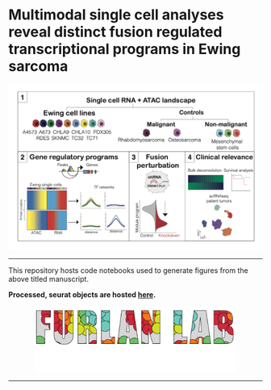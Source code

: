 # Multimodal single cell analyses reveal distinct fusion regulated transcriptional programs in Ewing sarcoma

<!-- ![Graphical Abstract!](/img/schema.png "Graphical Abstract") -->

<p align="center"><img src="img/schema.png" alt="" width="700"></a></p>
<hr>

This repository hosts code notebooks used to generate figures from the above titled manuscript.

**Processed, seurat objects are hosted [here](https://zenodo.org/records/12209095).**

<p align="center"><img src="img/furlan_lab_logo.png" alt="" width="400"></a></p>
<hr>

